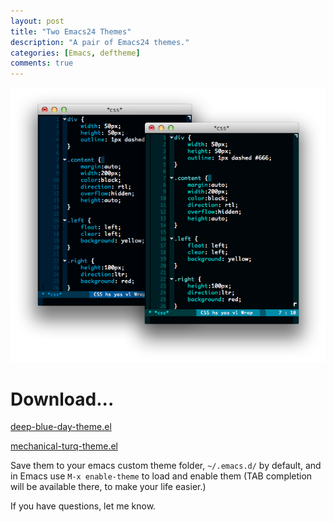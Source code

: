 ```yaml
---
layout: post
title: "Two Emacs24 Themes"
description: "A pair of Emacs24 themes."
categories: [Emacs, deftheme]
comments: true
---
```


![](/media/emacs24.themes.vol1.png)

# Download...

[deep-blue-day-theme.el](/downloads/deep-blue-day-theme.el)

[mechanical-turq-theme.el](/downloads/mechanical-turq-theme.el)

Save them to your emacs custom theme folder, `~/.emacs.d/` by default, and in Emacs use `M-x enable-theme` to load and enable them (TAB completion will be available there, to make your life easier.)

If you have questions, let me know. 

